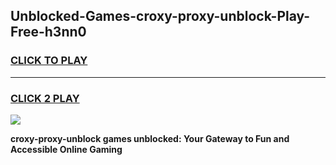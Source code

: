 
## Unblocked-Games-croxy-proxy-unblock-Play-Free-h3nn0
<h3>
<a href="https://premium76.site?title=croxy-proxy-unblock&ref=23A">CLICK TO PLAY</a></h3>
<hr>

<h3>
<a href="https://premium76.site?title=croxy-proxy-unblock&ref=23A">CLICK 2 PLAY</a>
  
</h3>

<a href="https://premium76.site?title=croxy-proxy-unblock&ref=23A"><img src="https://clearcache.store/games.png"></a>


**croxy-proxy-unblock games unblocked: Your Gateway to Fun and Accessible Online Gaming**
